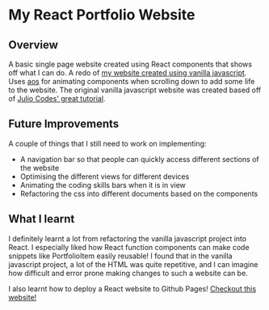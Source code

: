 # My React Portfolio Website

## Overview
A basic single page website created using React components that shows off what I can do.
A redo of [my website created using vanilla javascript](https://github.com/phillip-le/Portfolio-Website).
Uses [aos](https://github.com/michalsnik/aos) for animating components when scrolling down 
to add some life to the website. The original vanilla javascript website was created based off
of [Julio Codes' great tutorial](https://www.youtube.com/watch?v=T7PnWnTgusc&ab_channel=JulioCodes).


## Future Improvements
A couple of things that I still need to work on implementing:
* A navigation bar so that people can quickly access different sections of the website
* Optimising the different views for different devices
* Animating the coding skills bars when it is in view
* Refactoring the css into different documents based on the components


## What I learnt
I definitely learnt a lot from refactoring the vanilla javascript project into React. I
especially liked how React function components can make code snippets like PortfolioItem
easily reusable! I found that in the vanilla javascript project, a lot of the HTML was 
quite repetitive, and I can imagine how difficult and error prone making changes to such a
website can be. 

I also learnt how to deploy a React website to Github Pages! [Checkout this website!](https://philliple.io)